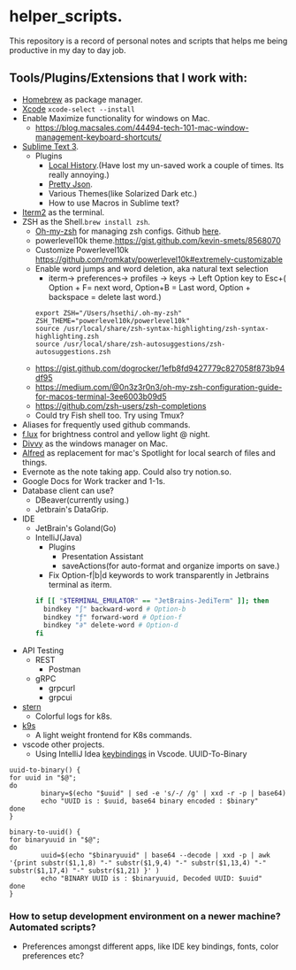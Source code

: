# helper_scripts.

This repository is a record of personal notes and scripts that helps me being productive in my day to day job.


## Tools/Plugins/Extensions that I work with:
- [Homebrew](https://brew.sh/) as package manager.
- [Xcode](https://developer.apple.com/xcode/) `xcode-select --install`
- Enable Maximize functionality for windows on Mac.
  - https://blog.macsales.com/44494-tech-101-mac-window-management-keyboard-shortcuts/
- [Sublime Text 3](https://www.sublimetext.com/3).
  - Plugins
    - [Local History](https://packagecontrol.io/packages/Local%20History).(Have lost my un-saved work a couple of times. Its really annoying.)
    - [Pretty Json](https://packagecontrol.io/packages/Pretty%20JSON).
    - Various Themes(like Solarized Dark etc.)
    - How to use Macros in Sublime text?
- [Iterm2](https://www.iterm2.com/) as the terminal.
- ZSH as the Shell.`brew install zsh`.
  - [Oh-my-zsh](https://ohmyz.sh/) for managing zsh configs. Github [here](https://github.com/ohmyzsh/ohmyzsh).
  - powerlevel10k theme.https://gist.github.com/kevin-smets/8568070
  - Customize Powerlevel10k https://github.com/romkatv/powerlevel10k#extremely-customizable
  - Enable word jumps and word deletion, aka natural text selection
    - iterm-> preferences-> profiles -> keys -> Left Option key to Esc+( Option + F= next word, Option+B = Last word, Option + backspace = delete last word.)
    ```
    export ZSH="/Users/hsethi/.oh-my-zsh"
    ZSH_THEME="powerlevel10k/powerlevel10k"
    source /usr/local/share/zsh-syntax-highlighting/zsh-syntax-highlighting.zsh
    source /usr/local/share/zsh-autosuggestions/zsh-autosuggestions.zsh
    ```
  - https://gist.github.com/dogrocker/1efb8fd9427779c827058f873b94df95
  - https://medium.com/@0n3z3r0n3/oh-my-zsh-configuration-guide-for-macos-terminal-3ee6003b09d5
  - https://github.com/zsh-users/zsh-completions
  - Could try Fish shell too. Try using Tmux?
- Aliases for frequently used github commands.
- [f.lux](https://justgetflux.com/) for brightness control and yellow light @ night.
- [Divvy](https://mizage.com/divvy/) as the windows manager on Mac.
- [Alfred](https://www.alfredapp.com/) as replacement for mac's Spotlight for local search of files and things.
- Evernote as the note taking app. Could also try notion.so.
- Google Docs for Work tracker and 1-1s.
- Database client can use?
  - DBeaver(currently using.)
  - Jetbrain's DataGrip.
- IDE
  - JetBrain's Goland(Go)
  - IntelliJ(Java)
    - Plugins
      - Presentation Assistant
      - saveActions(for auto-format and organize imports on save.)
    - Fix Option-f|b|d keywords to work transparently in Jetbrains terminal as iterm.
    ```bash
    if [[ "$TERMINAL_EMULATOR" == "JetBrains-JediTerm" ]]; then
      bindkey "∫" backward-word # Option-b
      bindkey "ƒ" forward-word # Option-f
      bindkey "∂" delete-word # Option-d
    fi
    ```
- API Testing
  - REST
    - Postman
  - gRPC
    - grpcurl
    - grpcui
- [stern](https://github.com/wercker/stern)
  - Colorful logs for k8s.
- [k9s](https://github.com/derailed/k9s)
  - A light weight frontend for K8s commands.
- vscode other projects.
  - Using IntelliJ Idea [keybindings](https://marketplace.visualstudio.com/items?itemName=k--kato.intellij-idea-keybindings) in Vscode. 
UUID-To-Binary
```
uuid-to-binary() {
for uuid in "$@";
do
        binary=$(echo "$uuid" | sed -e 's/-/ /g' | xxd -r -p | base64)
        echo "UUID is : $uuid, base64 binary encoded : $binary"
done
}

binary-to-uuid() {
for binaryuuid in "$@";
do
        uuid=$(echo "$binaryuuid" | base64 --decode | xxd -p | awk '{print substr($1,1,8) "-" substr($1,9,4) "-" substr($1,13,4) "-" substr($1,17,4) "-" substr($1,21) }' )
        echo "BINARY UUID is : $binaryuuid, Decoded UUID: $uuid"
done
}
```

### How to setup development environment on a newer machine? Automated scripts?
- Preferences amongst different apps, like IDE key bindings, fonts, color preferences etc?
